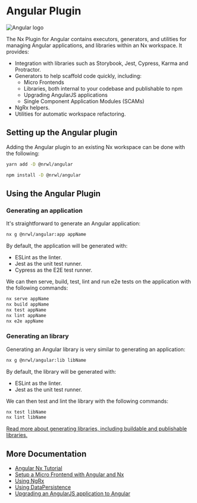 # Angular Plugin

![Angular logo](/shared/angular-logo.png)

The Nx Plugin for Angular contains executors, generators, and utilities for managing Angular applications, and libraries within an Nx workspace. It provides:

- Integration with libraries such as Storybook, Jest, Cypress, Karma and Protractor.
- Generators to help scaffold code quickly, including:
  - Micro Frontends
  - Libraries, both internal to your codebase and publishable to npm
  - Upgrading AngularJS applications
  - Single Component Application Modules (SCAMs)
- NgRx helpers.
- Utilities for automatic workspace refactoring.

## Setting up the Angular plugin

Adding the Angular plugin to an existing Nx workspace can be done with the following:

```bash
yarn add -D @nrwl/angular
```

```bash
npm install -D @nrwl/angular
```

## Using the Angular Plugin

### Generating an application

It's straightforward to generate an Angular application:

```bash
nx g @nrwl/angular:app appName
```

By default, the application will be generated with:

- ESLint as the linter.
- Jest as the unit test runner.
- Cypress as the E2E test runner.

We can then serve, build, test, lint and run e2e tests on the application with the following commands:

```bash
nx serve appName
nx build appName
nx test appName
nx lint appName
nx e2e appName
```

### Generating an library

Generating an Angular library is very similar to generating an application:

```bash
nx g @nrwl/angular:lib libName
```

By default, the library will be generated with:

- ESLint as the linter.
- Jest as the unit test runner.

We can then test and lint the library with the following commands:

```bash
nx test libName
nx lint libName
```

[Read more about generating libraries, including buildable and publishable libraries.]()

## More Documentation

- [Angular Nx Tutorial](/angular-tutorial/01-create-application)
- [Setup a Micro Frontend with Angular and Nx](/guides/setup-mfe-with-angular)
- [Using NgRx](/guides/misc-ngrx)
- [Using DataPersistence](/guides/misc-data-persistence)
- [Upgrading an AngularJS application to Angular](/guides/misc-upgrade)
